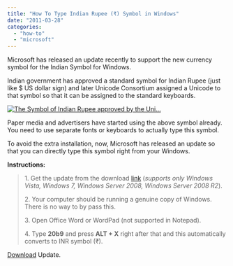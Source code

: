 ```yaml
---
title: "How To Type Indian Rupee (₹) Symbol in Windows"
date: "2011-03-28"
categories: 
  - "how-to"
  - "microsoft"
---
```


Microsoft has released an update recently to support the new currency symbol for the Indian Symbol for Windows.

Indian government has approved a standard symbol for Indian Rupee (just like $ US dollar sign) and later Unicode Consortium assigned a Unicode to that symbol so that it can be assigned to the standard keyboards.

[![The Symbol of Indian Rupee approved by the Uni...](images/170px-Indian_Rupee_symbol.svg.png)](http://commons.wikipedia.org/wiki/File:Indian_Rupee_symbol.svg)

Paper media and advertisers have started using the above symbol already. You need to use separate fonts or keyboards to actually type this symbol.

To avoid the extra installation, now, Microsoft has released an update so that you can directly type this symbol right from your Windows.

**Instructions:**

> 1\. Get the update from the download [link](http://support.microsoft.com/kb/2496898) (_supports only Windows Vista, Windows 7, Windows Server 2008, Windows Server 2008 R2_).
> 
> 2\. Your computer should be running a genuine copy of Windows. There is no way to by pass this.
> 
> 3\. Open Office Word or WordPad (not supported in Notepad).
> 
> 4\. Type **20b9** and press **ALT + X** right after that and this automatically converts to INR symbol (₹).

[Download](http://support.microsoft.com/kb/2496898) Update.
